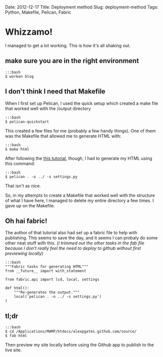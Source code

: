 Date: 2012-12-17
Title: Deployment method
Slug: deployment-method
Tags: Python, Makefile, Pelican, Fabric

# Whizzamo!

I managed to get a lot working. This is how it's all shaking out.

## make sure you are in the right environment

	:::bash
	$ workon blog

## I don't think I need that Makefile

When I first set up Pelican, I used the quick setup which created a make file that worked well with the /output directory

	:::bash
	$ pelican-quickstart

This created a few files for me (probably a few handy things). One of them was the Makefile that allowed me to generate HTML with:

	:::bash
	$ make html
	
After following the [this tutorial](http://martinbrochhaus.com/2012/02/pelican.html), though, I had to generate my HTML using this command:

	:::bash
	$ pelican . -o ../ -s settings.py
	

That isn't as nice.
	
So, in my attempts to create a Makefile that worked well with the structure of what I have here, I managed to delete my entire directory a few times. I gave up on the Makefile.

## Oh hai fabric!

The author of that tutorial also had set up a fabric file to help with publishing. This seems to save the day, and it seems I can probaly do some other neat stuff with this. (*I trimmed out the other tasks in the fab file because I don't really feel the need to deploy to github without first previewing locally*)

	:::bash
	"""Fabric tasks for generating HTML"""
	from __future__ import with_statement

	from fabric.api import lcd, local, settings

	def html():
	    """Re-generates the output."""
	    local('pelican . -o ../ -s settings.py')
	)
	

## tl;dr

	:::bash
	$ cd /Applications/MAMP/htdocs/alexpgates.github.com/source/
	$ fab html
	
Then preview my site locally before using the Github app to publish to the live site.